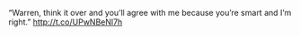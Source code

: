 “Warren, think it over and you’ll agree with me because you’re smart and I’m right.” <a href="http://t.co/UPwNBeNl7h">http://t.co/UPwNBeNl7h</a>